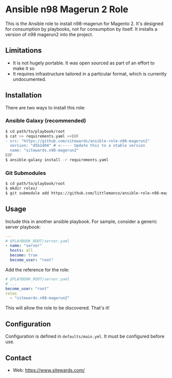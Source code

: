 # Ansible n98 Magerun 2 Role

This is the Ansible role to install n98-magerun for Magento 2. It's designed for 
consumption by playbooks, not for consumption by itself.
It installs a version of n98 magerun2 into the project.

## Limitations

- It is not hugely portable. It was open sourced as part of an effort to make it so
- It requires infrastructure tailored in a particular format, which is currently undocumented.

## Installation

There are two ways to install this role:

### Ansible Galaxy (recommended)

```bash
$ cd path/to/playbook/root
$ cat >> requirements.yaml <<EOF
- src: "https://github.com/sitewards/ansible-role-n98-magerun2"
  version: "d5b1404" # <----- Update this to a stable version
  name: "sitewards.n98-magerun2"
EOF
$ ansible-galaxy install -r requirements.yaml
```

### Git Submodules

```bash
$ cd path/to/playbook/root
$ mkdir roles/
$ git submodule add https://github.com/littlemanco/ansible-role-n98-magerun2 roles/sitewards.n98-magerun2
```

## Usage

Include this in another ansible playbook. For sample, consider a generic server playbook:

```yaml
---
# $PLAYBOOK_ROOT/server.yaml
- name: "server"
  hosts: all
  become: true
  become_user: "root"
```

Add the reference for the role:

```yaml
# $PLAYBOOK_ROOT/server.yaml
# ...
become_user: "root"
roles
  - "sitewards.n98-magerun2"
```

This will allow the role to be discovered. That's it!

## Configuration

Configuration is defined in `defaults/main.yml`. It must be configured before use.

## Contact

- Web: https://www.sitewards.com/
